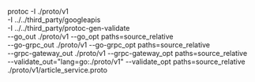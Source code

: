 protoc -I ./proto/v1 \
-I ../../third_party/googleapis \
-I ../../third_party/protoc-gen-validate \
--go_out ./proto/v1 --go_opt paths=source_relative \
--go-grpc_out ./proto/v1 --go-grpc_opt paths=source_relative \
--grpc-gateway_out ./proto/v1 --grpc-gateway_opt paths=source_relative \
--validate_out="lang=go:./proto/v1" --validate_opt paths=source_relative \
./proto/v1/article_service.proto
